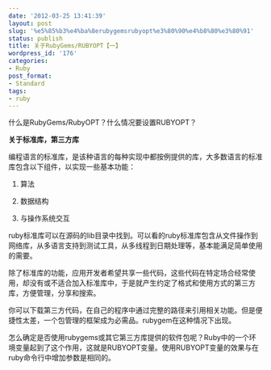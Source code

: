```yaml
---
date: '2012-03-25 13:41:39'
layout: post
slug: '%e5%85%b3%e4%ba%8erubygemsrubyopt%e3%80%90%e4%b8%80%e3%80%91'
status: publish
title: 关于RubyGems/RUBYOPT【一】
wordpress_id: '176'
categories:
- Ruby
post_format:
- Standard
tags:
- ruby
---
```


什么是RubyGems/RubyOPT？什么情况要设置RUBYOPT？

**关于标准库，第三方库**

编程语言的标准库，是该种语言的每种实现中都按例提供的库，大多数语言的标准库包含以下组件，以实现一些基本功能：



  1. 算法

  2. 数据结构

  3. 与操作系统交互


ruby标准库可以在源码的lib目录中找到。可以看的ruby标准库包含从文件操作到网络库，从多语言支持到测试工具，从多线程到日期处理等，基本能满足简单使用的需要。

除了标准库的功能，应用开发者希望共享一些代码，这些代码在特定场合经常使用，却没有或不适合加入标准库中，于是就产生约定了格式和使用方式的第三方库，方便管理，分享和搜索。

你可以下载第三方代码，在自己的程序中通过完整的路径来引用相关功能。但是便捷性太差，一个包管理的框架成为必需品。rubygem在这种情况下出现。

怎么确定是否使用rubygems或其它第三方库提供的软件包呢？Ruby中的一个环境变量起到了这个作用，这就是RUBYOPT变量。使用RUBYOPT变量的效果与在ruby命令行中增加参数是相同的。
